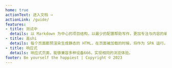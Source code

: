 ```yaml
---
home: true
actionText: 进入文档 →
actionLink: /guide/
features:
- title: 测试中
  details: 以 Markdown 为中心的项目结构，以最少的配置帮助写作，更加专注与内容的编写。
- title: 高shi
  details: 每个页面都预渲染生成静态的 HTML，在页面被加载的时候，将作为 SPA 运行，具有更好的性能和更快速的体验。
- title: 响应式
  details: 响应式页面，能够兼容多种设备666，实现相同的浏览体验。
footer: Be yourself the happiest | Copyright © 2023
---
```

